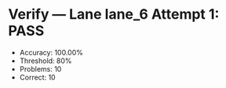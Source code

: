 # Verify — Lane lane_6 Attempt 1: PASS

- Accuracy: 100.00%
- Threshold: 80%
- Problems: 10
- Correct: 10